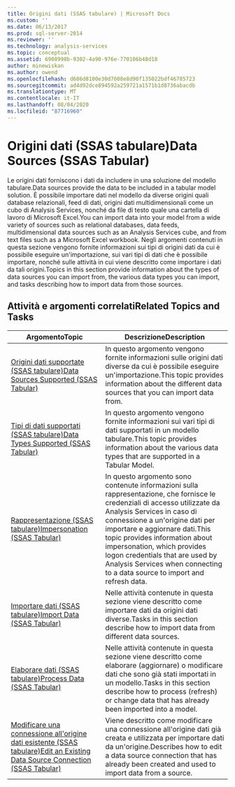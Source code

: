 ```yaml
---
title: Origini dati (SSAS tabulare) | Microsoft Docs
ms.custom: ''
ms.date: 06/13/2017
ms.prod: sql-server-2014
ms.reviewer: ''
ms.technology: analysis-services
ms.topic: conceptual
ms.assetid: 6908998b-9302-4a90-976e-770106b48d18
author: minewiskan
ms.author: owend
ms.openlocfilehash: d686d8100e30d7608e8d90f135022bdf46785723
ms.sourcegitcommit: ad4d92dce894592a259721a1571b1d8736abacdb
ms.translationtype: MT
ms.contentlocale: it-IT
ms.lasthandoff: 08/04/2020
ms.locfileid: "87716960"
---
```

# <a name="data-sources-ssas-tabular"></a><span data-ttu-id="f9966-102">Origini dati (SSAS tabulare)</span><span class="sxs-lookup"><span data-stu-id="f9966-102">Data Sources (SSAS Tabular)</span></span>
  <span data-ttu-id="f9966-103">Le origini dati forniscono i dati da includere in una soluzione del modello tabulare.</span><span class="sxs-lookup"><span data-stu-id="f9966-103">Data sources provide the data to be included in a tabular model solution.</span></span> <span data-ttu-id="f9966-104">È possibile importare dati nel modello da diverse origini quali database relazionali, feed di dati, origini dati multidimensionali come un cubo di Analysis Services, nonché da file di testo quale una cartella di lavoro di Microsoft Excel.</span><span class="sxs-lookup"><span data-stu-id="f9966-104">You can import data into your model from a wide variety of sources such as relational databases, data feeds, multidimensional data sources such as an Analysis Services cube, and from text files such as a Microsoft Excel workbook.</span></span> <span data-ttu-id="f9966-105">Negli argomenti contenuti in questa sezione vengono fornite informazioni sui tipi di origini dati da cui è possibile eseguire un'importazione, sui vari tipi di dati che è possibile importare, nonché sulle attività in cui viene descritto come importare i dati da tali origini.</span><span class="sxs-lookup"><span data-stu-id="f9966-105">Topics in this section provide information about the types of data sources you can import from, the various data types you can import, and tasks describing how to import data from those sources.</span></span>  
  
## <a name="related-topics-and-tasks"></a><span data-ttu-id="f9966-106">Attività e argomenti correlati</span><span class="sxs-lookup"><span data-stu-id="f9966-106">Related Topics and Tasks</span></span>  
  
|<span data-ttu-id="f9966-107">Argomento</span><span class="sxs-lookup"><span data-stu-id="f9966-107">Topic</span></span>|<span data-ttu-id="f9966-108">Descrizione</span><span class="sxs-lookup"><span data-stu-id="f9966-108">Description</span></span>|  
|-----------|-----------------|  
|[<span data-ttu-id="f9966-109">Origini dati supportate &#40;SSAS tabulare&#41;</span><span class="sxs-lookup"><span data-stu-id="f9966-109">Data Sources Supported &#40;SSAS Tabular&#41;</span></span>](tabular-models/data-sources-supported-ssas-tabular.md)|<span data-ttu-id="f9966-110">In questo argomento vengono fornite informazioni sulle origini dati diverse da cui è possibile eseguire un'importazione.</span><span class="sxs-lookup"><span data-stu-id="f9966-110">This topic provides information about the different data sources that you can import data from.</span></span>|  
|[<span data-ttu-id="f9966-111">Tipi di dati supportati &#40;SSAS tabulare&#41;</span><span class="sxs-lookup"><span data-stu-id="f9966-111">Data Types Supported &#40;SSAS Tabular&#41;</span></span>](tabular-models/data-types-supported-ssas-tabular.md)|<span data-ttu-id="f9966-112">In questo argomento vengono fornite informazioni sui vari tipi di dati supportati in un modello tabulare.</span><span class="sxs-lookup"><span data-stu-id="f9966-112">This topic provides information about the various data types that are supported in a Tabular Model.</span></span>|  
|[<span data-ttu-id="f9966-113">Rappresentazione &#40;SSAS tabulare&#41;</span><span class="sxs-lookup"><span data-stu-id="f9966-113">Impersonation &#40;SSAS Tabular&#41;</span></span>](tabular-models/impersonation-ssas-tabular.md)|<span data-ttu-id="f9966-114">In questo argomento sono contenute informazioni sulla rappresentazione, che fornisce le credenziali di accesso utilizzate da Analysis Services in caso di connessione a un'origine dati per importare e aggiornare dati.</span><span class="sxs-lookup"><span data-stu-id="f9966-114">This topic provides information about impersonation, which provides logon credentials that are used by Analysis Services when connecting to a data source to import and refresh data.</span></span>|  
|[<span data-ttu-id="f9966-115">Importare dati &#40;SSAS tabulare&#41;</span><span class="sxs-lookup"><span data-stu-id="f9966-115">Import Data &#40;SSAS Tabular&#41;</span></span>](import-data-ssas-tabular.md)|<span data-ttu-id="f9966-116">Nelle attività contenute in questa sezione viene descritto come importare dati da origini dati diverse.</span><span class="sxs-lookup"><span data-stu-id="f9966-116">Tasks in this section describe how to import data from different data sources.</span></span>|  
|[<span data-ttu-id="f9966-117">Elaborare dati &#40;SSAS tabulare&#41;</span><span class="sxs-lookup"><span data-stu-id="f9966-117">Process Data &#40;SSAS Tabular&#41;</span></span>](process-data-ssas-tabular.md)|<span data-ttu-id="f9966-118">Nelle attività contenute in questa sezione viene descritto come elaborare (aggiornare) o modificare dati che sono già stati importati in un modello.</span><span class="sxs-lookup"><span data-stu-id="f9966-118">Tasks in this section describe how to process (refresh) or change data that has already been imported into a model.</span></span>|  
|[<span data-ttu-id="f9966-119">Modificare una connessione all'origine dati esistente &#40;SSAS tabulare&#41;</span><span class="sxs-lookup"><span data-stu-id="f9966-119">Edit an Existing Data Source Connection &#40;SSAS Tabular&#41;</span></span>](edit-an-existing-data-source-connection-ssas-tabular.md)|<span data-ttu-id="f9966-120">Viene descritto come modificare una connessione all'origine dati già creata e utilizzata per importare dati da un'origine.</span><span class="sxs-lookup"><span data-stu-id="f9966-120">Describes how to edit a data source connection that has already been created and used to import data from a source.</span></span>|  
  
  
